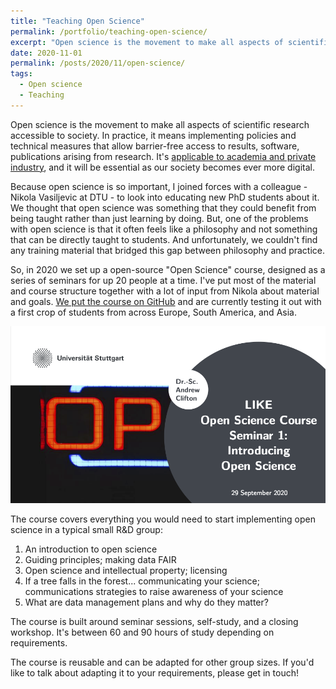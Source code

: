 ```yaml
---
title: "Teaching Open Science"
permalink: /portfolio/teaching-open-science/
excerpt: "Open science is the movement to make all aspects of scientific research accessible to society. But how do you teach a movement?<br/><img src='/images/OpenScience-Seminar1-500W.PNG' style='border: 1px solid;'>"
date: 2020-11-01
permalink: /posts/2020/11/open-science/
tags:
  - Open science
  - Teaching
---
```


Open science is the movement to make all aspects of scientific research accessible to society. In practice, it means implementing policies and technical measures that allow barrier-free access to results, software, publications arising from research. It's [applicable to academia and private industry](../../posts/2020/02/adopting-open-science/), and it will be essential as our society becomes ever more digital.

Because open science is so important, I joined forces with a colleague - Nikola Vasiljevic at DTU - to look into educating new PhD students about it. We thought that open science was something that they could benefit from being taught rather than just learning by doing. But, one of the problems with open science is that it often feels like a philosophy and not something that can be directly taught to students. And unfortunately, we couldn't find any training material that bridged this gap between philosophy and practice. 

So, in 2020 we set up a open-source "Open Science" course, designed as a series of seminars for up 20 people at a time. I've put most of the material and course structure together with a lot of input from Nikola about material and goals. [We put the course on GitHub](https://github.com/LIKE-ITN/OpenScienceTrainingCourse) and are currently testing it out with a first crop of students from across Europe, South America, and Asia. 

![The first slide of my Open Science course, [available on GitHub](https://github.com/LIKE-ITN/OpenScienceTrainingCourse)](/images/OpenScience-Seminar1.PNG "Cover slide for our Open Science course")

The course covers everything you would need to start implementing open science in a typical small R&D group:

1. An introduction to open science
1. Guiding principles; making data FAIR
1. Open science and intellectual property; licensing
1. If a tree falls in the forest... communicating your science; communications strategies to raise awareness of your science
1. What are data management plans and why do they matter?

The course is built around seminar sessions, self-study, and a closing workshop. It's between 60 and 90 hours of study depending on requirements.

The course is reusable and can be adapted for other group sizes. If you'd like to talk about adapting it to your requirements, please get in touch!


